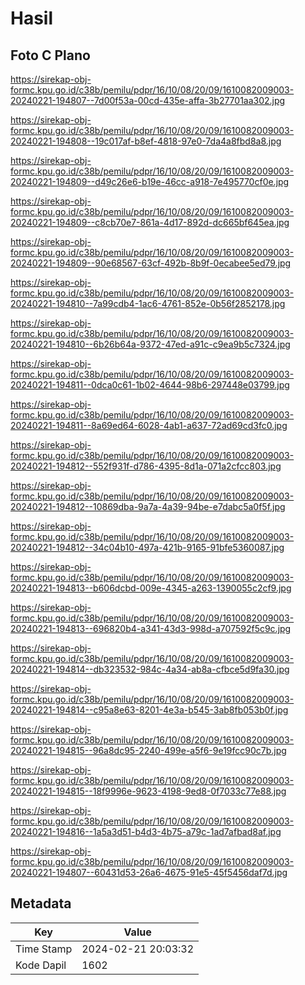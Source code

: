# Hasil

## Foto C Plano

https://sirekap-obj-formc.kpu.go.id/c38b/pemilu/pdpr/16/10/08/20/09/1610082009003-20240221-194807--7d00f53a-00cd-435e-affa-3b27701aa302.jpg

https://sirekap-obj-formc.kpu.go.id/c38b/pemilu/pdpr/16/10/08/20/09/1610082009003-20240221-194808--19c017af-b8ef-4818-97e0-7da4a8fbd8a8.jpg

https://sirekap-obj-formc.kpu.go.id/c38b/pemilu/pdpr/16/10/08/20/09/1610082009003-20240221-194809--d49c26e6-b19e-46cc-a918-7e495770cf0e.jpg

https://sirekap-obj-formc.kpu.go.id/c38b/pemilu/pdpr/16/10/08/20/09/1610082009003-20240221-194809--c8cb70e7-861a-4d17-892d-dc665bf645ea.jpg

https://sirekap-obj-formc.kpu.go.id/c38b/pemilu/pdpr/16/10/08/20/09/1610082009003-20240221-194809--90e68567-63cf-492b-8b9f-0ecabee5ed79.jpg

https://sirekap-obj-formc.kpu.go.id/c38b/pemilu/pdpr/16/10/08/20/09/1610082009003-20240221-194810--7a99cdb4-1ac6-4761-852e-0b56f2852178.jpg

https://sirekap-obj-formc.kpu.go.id/c38b/pemilu/pdpr/16/10/08/20/09/1610082009003-20240221-194810--6b26b64a-9372-47ed-a91c-c9ea9b5c7324.jpg

https://sirekap-obj-formc.kpu.go.id/c38b/pemilu/pdpr/16/10/08/20/09/1610082009003-20240221-194811--0dca0c61-1b02-4644-98b6-297448e03799.jpg

https://sirekap-obj-formc.kpu.go.id/c38b/pemilu/pdpr/16/10/08/20/09/1610082009003-20240221-194811--8a69ed64-6028-4ab1-a637-72ad69cd3fc0.jpg

https://sirekap-obj-formc.kpu.go.id/c38b/pemilu/pdpr/16/10/08/20/09/1610082009003-20240221-194812--552f931f-d786-4395-8d1a-071a2cfcc803.jpg

https://sirekap-obj-formc.kpu.go.id/c38b/pemilu/pdpr/16/10/08/20/09/1610082009003-20240221-194812--10869dba-9a7a-4a39-94be-e7dabc5a0f5f.jpg

https://sirekap-obj-formc.kpu.go.id/c38b/pemilu/pdpr/16/10/08/20/09/1610082009003-20240221-194812--34c04b10-497a-421b-9165-91bfe5360087.jpg

https://sirekap-obj-formc.kpu.go.id/c38b/pemilu/pdpr/16/10/08/20/09/1610082009003-20240221-194813--b606dcbd-009e-4345-a263-1390055c2cf9.jpg

https://sirekap-obj-formc.kpu.go.id/c38b/pemilu/pdpr/16/10/08/20/09/1610082009003-20240221-194813--696820b4-a341-43d3-998d-a707592f5c9c.jpg

https://sirekap-obj-formc.kpu.go.id/c38b/pemilu/pdpr/16/10/08/20/09/1610082009003-20240221-194814--db323532-984c-4a34-ab8a-cfbce5d9fa30.jpg

https://sirekap-obj-formc.kpu.go.id/c38b/pemilu/pdpr/16/10/08/20/09/1610082009003-20240221-194814--c95a8e63-8201-4e3a-b545-3ab8fb053b0f.jpg

https://sirekap-obj-formc.kpu.go.id/c38b/pemilu/pdpr/16/10/08/20/09/1610082009003-20240221-194815--96a8dc95-2240-499e-a5f6-9e19fcc90c7b.jpg

https://sirekap-obj-formc.kpu.go.id/c38b/pemilu/pdpr/16/10/08/20/09/1610082009003-20240221-194815--18f9996e-9623-4198-9ed8-0f7033c77e88.jpg

https://sirekap-obj-formc.kpu.go.id/c38b/pemilu/pdpr/16/10/08/20/09/1610082009003-20240221-194816--1a5a3d51-b4d3-4b75-a79c-1ad7afbad8af.jpg

https://sirekap-obj-formc.kpu.go.id/c38b/pemilu/pdpr/16/10/08/20/09/1610082009003-20240221-194807--60431d53-26a6-4675-91e5-45f5456daf7d.jpg


## Metadata

| Key        | Value               |
| ---------- | ------------------- |
| Time Stamp | 2024-02-21 20:03:32 |
| Kode Dapil | 1602                |



